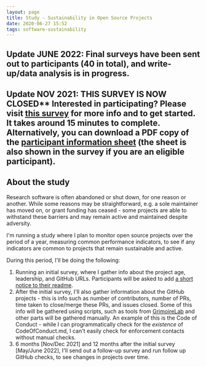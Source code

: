 ```yaml
---
layout: page
title: Study - Sustainability in Open Source Projects
date: 2020-06-27 15:52
tags: software-sustainability
---
```


## Update JUNE 2022: Final surveys have been sent out to participants (40 in total), and write-up/data analysis is in progress.

## Update NOV 2021: THIS SURVEY IS NOW CLOSED** Interested in participating? Please visit [this survey](https://www.qualtrics.manchester.ac.uk/jfe/form/SV_3xuFqrkbUcvQ9vg) for more info and to get started. It takes around 15 minutes to complete. Alternatively, you can download a PDF copy of the [participant information sheet](assets/PIS_sustainable_software.pdf) (the sheet is also shown in the survey if you are an eligible participant).

## About the study

Research software is often abandoned or shut down, for one reason or another. While some reasons may be straightforward, e.g. a sole maintainer has moved on, or grant funding has ceased - some projects are able to withstand these barriers and may remain active and maintained despite adversity.

I'm running a study where I plan to monitor open source projects over the period of a year, measuring common performance indicators, to see if any indicators are common to projects that remain sustainable and active.

During this period, I'll be doing the following:

1. Running an initial survey, where I gather info about the project age, leadership, and GitHub URLs. Participants will be asked to add [a short notice to their readme](readme_notice).
2. After the initial survey, I'll also gather information about the GitHub projects - this is info such as number of contributors, number of PRs, time taken to close/merge these PRs, and issues closed. Some of this info will be gathered using scripts, such as tools from [GrimoireLab](https://chaoss.github.io/grimoirelab/) and other parts will be gathered manually. An example of this is the Code of Conduct - while I can programmatically check for the _existence_ of CodeOfConduct.md, I can't easily check for enforcement contacts without manual checks.
3. 6 months [Nov/Dec 2021] and 12 months after the initial survey [May/June 2022], I'll send out a follow-up survey and run follow up GitHub checks, to see changes in projects over time.
